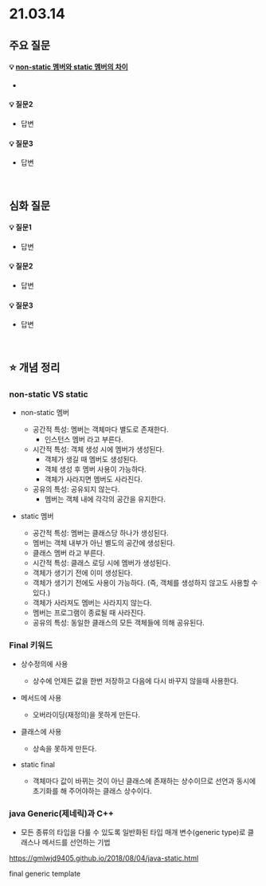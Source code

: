 # 21.03.14

## 주요 질문

#### 💡 [non-static 멤버와 static 멤버의 차이](#-non-static-멤버와-static-멤버의-차이)
   * 
   
#### 💡 질문2
   * 답변
   
#### 💡 질문3
   * 답변



<br/>

## 심화 질문

#### 💡 질문1
   * 답변
   
#### 💡 질문2
   * 답변
   
#### 💡 질문3
   * 답변


<br/>

## ⭐ 개념 정리

### non-static VS static
   * non-static 멤버
      * 공간적 특성: 멤버는 객체마다 별도로 존재한다.
        * 인스턴스 멤버 라고 부른다.
      * 시간적 특성: 객체 생성 시에 멤버가 생성된다.
        * 객체가 생길 때 멤버도 생성된다.
        * 객체 생성 후 멤버 사용이 가능하다.
        * 객체가 사라지면 멤버도 사라진다.
      * 공유의 특성: 공유되지 않는다.
        * 멤버는 객체 내에 각각의 공간을 유지한다.

   * static 멤버
      * 공간적 특성: 멤버는 클래스당 하나가 생성된다.
       * 멤버는 객체 내부가 아닌 별도의 공간에 생성된다.
       * 클래스 멤버 라고 부른다.
      * 시간적 특성: 클래스 로딩 시에 멤버가 생성된다.
       * 객체가 생기기 전에 이미 생성된다.
       * 객체가 생기기 전에도 사용이 가능하다. (즉, 객체를 생성하지 않고도 사용할 수 있다.)
       * 객체가 사라져도 멤버는 사라지지 않는다.
      * 멤버는 프로그램이 종료될 때 사라진다.
       * 공유의 특성: 동일한 클래스의 모든 객체들에 의해 공유된다.

### Final 키워드
   *  상수정의에 사용
      * 상수에 언제든 값을 한번 저장하고 다음에 다시 바꾸지 않을때 사용한다.

   *  메서드에 사용
      * 오버라이딩(재정의)을 못하게 만든다.

   * 클래스에 사용
      * 상속을 못하게 만든다.

   * static final
      * 객체마다 값이 바뀌는 것이 아닌 클래스에 존재하는 상수이므로 선언과 동시에 초기화를 해 주어야하는 클래스 상수이다.

### java Generic(제네릭)과 C++ 
   * 모든 종류의 타입을 다룰 수 있도록 일반화된 타입 매개 변수(generic type)로 클래스나 메서드를 선언하는 기법

https://gmlwjd9405.github.io/2018/08/04/java-static.html

final generic template
